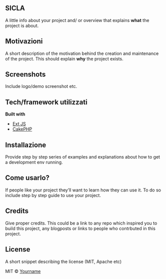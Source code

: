## SICLA
A little info about your project and/ or overview that explains **what** the project is about.

## Motivazioni
A short description of the motivation behind the creation and maintenance of the project. This should explain **why** the project exists.

## Screenshots
Include logo/demo screenshot etc.

## Tech/framework utilizzati
<b>Built with</b>
- [Ext JS](https://www.sencha.com/products/extjs/)
- [CakePHP](https://cakephp.org/)

## Installazione
Provide step by step series of examples and explanations about how to get a development env running.

## Come usarlo?
If people like your project they’ll want to learn how they can use it. To do so include step by step guide to use your project.

## Credits
Give proper credits. This could be a link to any repo which inspired you to build this project, any blogposts or links to people who contrbuted in this project. 

## License
A short snippet describing the license (MIT, Apache etc)

MIT © [Yourname]()
